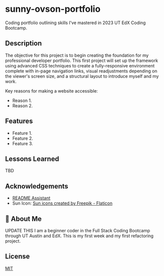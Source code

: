 # sunny-ovson-portfolio
Coding portfolio outlining skills I've mastered in 2023 UT EdX Coding Bootcamp.

## Description

The objective for this project is to begin creating the foundation for my professional developer portfolio. This first project will set up the framework using advanced CSS techniques to create a fully-responsive environment complete with in-page navigation links, visual readjustments depending on the viewer's screen size, and a structural layout to introduce myself and my work.

Key reasons for making a website accessible:
- Reason 1.
- Reason 2.


## Features

- Feature 1.
- Feature 2.
- Feature 3.


## Lessons Learned
TBD


## Acknowledgements

- [README Assistant](https://readme.so/)
- Sun Icon: <a href="https://www.flaticon.com/free-icons/sun" title="sun icons">Sun icons created by Freepik - Flaticon</a>


## 🚀 About Me

UPDATE THIS
I am a beginner coder in the Full Stack Coding Bootcamp through UT Austin and EdX. This is my first week and my first refactoring project.


## License

[MIT](https://choosealicense.com/licenses/mit/)